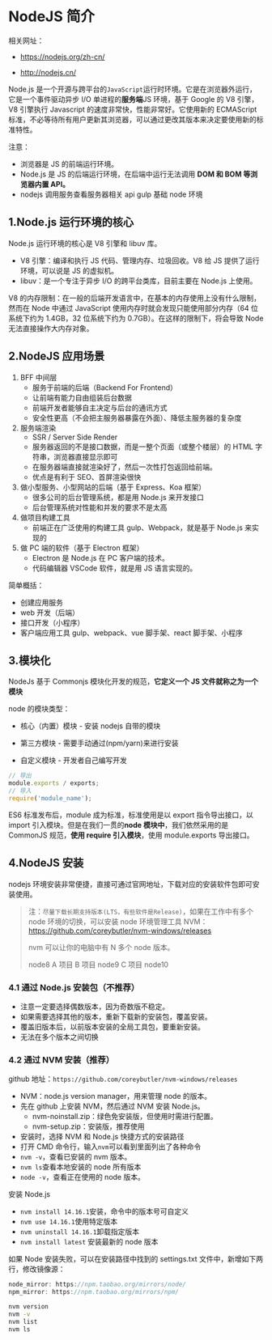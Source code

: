 # NodeJS 简介

相关网址：

- <https://nodejs.org/zh-cn/>

- <http://nodejs.cn/>

Node.js 是一个开源与跨平台的`JavaScript`运行时环境。它是在浏览器外运行，它是一个事件驱动异步 I/O 单进程的**服务端**JS 环境，基于 Google 的 V8 引擎，V8 引擎执行 Javascript 的速度非常快，性能非常好。它使用新的 ECMAScript 标准，不必等待所有用户更新其浏览器，可以通过更改其版本来决定要使用新的标准特性。

注意：

- 浏览器是 JS 的前端运行环境。
- Node.js 是 JS 的后端运行环境，在后端中运行无法调用 **DOM 和 BOM 等浏览器内置 API。**
- nodejs 调用服务查看服务器相关 api gulp 基础 node 环境

## 1.Node.js 运行环境的核心

Node.js 运行环境的核心是 V8 引擎和 libuv 库。

- V8 引擎：编译和执行 JS 代码、管理内存、垃圾回收。V8 给 JS 提供了运行环境，可以说是 JS 的虚拟机。
- libuv：是一个专注于异步 I/O 的跨平台类库，目前主要在 Node.js 上使用。

V8 的内存限制：在一般的后端开发语言中，在基本的内存使用上没有什么限制，然而在 Node 中通过 JavaScript 使用内存时就会发现只能使用部分内存（64 位系统下约为 1.4GB，32 位系统下约为 0.7GB）。在这样的限制下，将会导致 Node 无法直接操作大内存对象。

## 2.NodeJS 应用场景

1. BFF 中间层
   - 服务于前端的后端（Backend For Frontend）
   - 让前端有能力自由组装后台数据
   - 前端开发者能够自主决定与后台的通讯方式
   - 安全性更高（不会把主服务器暴露在外面）、降低主服务器的复杂度
2. 服务端渲染
   - SSR / Server Side Render
   - 服务器返回的不是接口数据，而是一整个页面（或整个楼层）的 HTML 字符串，浏览器直接显示即可
   - 在服务器端直接就渲染好了，然后一次性打包返回给前端。
   - 优点是有利于 SEO、首屏渲染很快
3. 做小型服务、小型网站的后端（基于 Express、Koa 框架）
   - 很多公司的后台管理系统，都是用 Node.js 来开发接口
   - 后台管理系统对性能和并发的要求不是太高
4. 做项目构建工具
   - 前端正在广泛使用的构建工具 gulp、Webpack，就是基于 Node.js 来实现的
5. 做 PC 端的软件（基于 Electron 框架）
   - Electron 是 Node.js 在 PC 客户端的技术。
   - 代码编辑器 VSCode 软件，就是用 JS 语言实现的。

简单概括：

- 创建应用服务
- web 开发（后端）
- 接口开发（小程序）
- 客户端应用工具 gulp、webpack、vue 脚手架、react 脚手架、小程序

## 3.模块化

NodeJs 基于 Commonjs 模块化开发的规范，**它定义一个 JS 文件就称之为一个模块**

node 的模块类型：

- 核心（内置）模块 - 安装 nodejs 自带的模块

- 第三方模块 - 需要手动通过(npm/yarn)来进行安装

- 自定义模块 - 开发者自己编写开发

```javascript
// 导出
module.exports / exports;
// 导入
require('module_name');
```

ES6 标准发布后，module 成为标准，标准使用是以 export 指令导出接口，以 import 引入模块。但是在我们一贯的**node 模块中**，我们依然采用的是 CommonJS 规范，**使用 require 引入模块**，使用 module.exports 导出接口。

## 4.NodeJS 安装

nodejs 环境安装非常便捷，直接可通过官网地址，下载对应的安装软件包即可安装使用。

> 注：`尽量下载长期支持版本(LTS，有些软件是Release)`，如果在工作中有多个 node 环境的切换，可以安装 node 环境管理工具 NVM：<https://github.com/coreybutler/nvm-windows/releases>
>
> nvm 可以让你的电脑中有 N 多个 node 版本。
>
> node8 A 项目 B 项目 node9 C 项目 node10

### 4.1 通过 Node.js 安装包（不推荐）

- 注意一定要选择偶数版本，因为奇数版不稳定。
- 如果需要选择其他的版本，重新下载新的安装包，覆盖安装。
- 覆盖旧版本后，以前版本安装的全局工具包，要重新安装。
- 无法在多个版本之间切换

### 4.2 通过 NVM 安装（推荐）

github 地址：`https://github.com/coreybutler/nvm-windows/releases`

- NVM：node.js version manager，用来管理 node 的版本。
- 先在 github 上安装 NVM，然后通过 NVM 安装 Node.js。
  - nvm-noinstall.zip：绿色免安装版，但使用时需进行配置。
  - nvm-setup.zip：安装版，推荐使用
- 安装时，选择 NVM 和 Node.js 快捷方式的安装路径
- 打开 CMD 命令行，输入`nvm`可以看到里面列出了各种命令
- `nvm -v`，查看已安装的 nvm 版本。
- `nvm ls`查看本地安装的 node 所有版本
- `node -v`，查看正在使用的 node 版本。

安装 Node.js

- `nvm install 14.16.1`安装，命令中的版本号可自定义
- `nvm use 14.16.1`使用特定版本
- `nvm uninstall 14.16.1`卸载指定版本
- `nvm install latest` 安装最新的 node 版本

如果 Node 安装失败，可以在安装路径中找到的 settings.txt 文件中，新增如下两行，修改镜像源：

```js
node_mirror: https://npm.taobao.org/mirrors/node/
npm_mirror: https://npm.taobao.org/mirrors/npm/
```

```cmd
nvm version
nvm -v
nvm list
nvm ls
```
